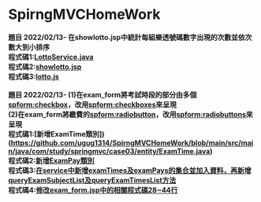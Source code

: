# SpirngMVCHomeWork

<b>題目
2022/02/13-
在showlotto.jsp中統計每組樂透號碼數字出現的次數並依次數大到小排序<br>
程式碼1:[LottoService.java](https://github.com/ugug1314/SpirngMVCHomeWork/blob/main/src/main/java/com/study/springmvc/case02/service/LottoService.java)<br>
程式碼2:[showlotto.jsp](https://github.com/ugug1314/SpirngMVCHomeWork/blob/main/src/main/webapp/WEB-INF/views/case02/show_lotto.jsp)<br>
程式碼3:[lotto.js](https://github.com/ugug1314/SpirngMVCHomeWork/blob/main/src/main/webapp/js/loto.js)<br><br>
  <b>題目
2022/02/13-
(1)在exam_form將考試時段的部分由多個<spform:checkbox>，改用<spform:checkboxes>來呈現<br>
(2)在exam_form將繳費的<spform:radiobutton>，改用<spform:radiobuttons>來呈現<br>
程式碼1:[新增ExamTime類別])(https://github.com/ugug1314/SpirngMVCHomeWork/blob/main/src/main/java/com/study/springmvc/case03/entity/ExamTime.java)<br>
程式碼2:[新增ExamPay類別](https://github.com/ugug1314/SpirngMVCHomeWork/blob/main/src/main/java/com/study/springmvc/case03/entity/ExamPay.java)<br>
程式碼3:[在service中新增examTimes及examPays的集合並加入資料，再新增queryExamSubjectList及queryExamTimesList方法](https://github.com/ugug1314/SpirngMVCHomeWork/blob/main/src/main/java/com/study/springmvc/case03/service/ExamService.java)<br>
程式碼4:[修改exam_form.jsp中的相關程式碼28~44行](https://github.com/ugug1314/SpirngMVCHomeWork/blob/main/src/main/webapp/WEB-INF/views/case03/exam_form.jspf)
    

